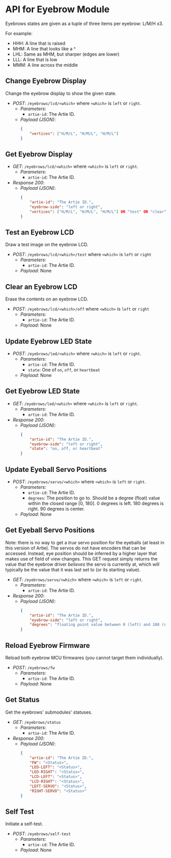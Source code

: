 # API for Eyebrow Module

Eyebrows states are given as a tuple of three items per eyebrow: L/M/H x3.

For example:

* HHH: A line that is raised
* MHM: A line that looks like a ^
* LHL: Same as MHM, but sharper (edges are lower)
* LLL: A line that is low
* MMM: A line across the middle

## Change Eyebrow Display

Change the eyebrow display to show the given state.

* *POST*: `/eyebrows/lcd/<which>` where `<which>` is `left` or `right`.
    * *Parameters*:
        * `artie-id`: The Artie ID.
    * *Payload (JSON)*:
        ```json
        {
            "vertices": ["H/M/L", "H/M/L", "H/M/L"]
        }
        ```

## Get Eyebrow Display

* *GET*: `/eyebrows/lcd/<which>` where `<which>` is `left` or `right`.
    * *Parameters*:
        * `artie-id`: The Artie ID.
* *Response 200*:
    * *Payload (JSON)*:
        ```json
        {
            "artie-id": "The Artie ID.",
            "eyebrow-side": "left or right",
            "vertices": ["H/M/L", "H/M/L", "H/M/L"] OR "test" OR "clear" or "error"
        }
        ```

## Test an Eyebrow LCD

Draw a test image on the eyebrow LCD.

* *POST*: `/eyebrows/lcd/<which>/test` where `<which>` is `left` or `right`
    * *Parameters*:
        * `artie-id`: The Artie ID.
    * *Payload*: None

## Clear an Eyebrow LCD

Erase the contents on an eyebrow LCD.

* *POST*: `/eyebrows/lcd/<which>/off` where `<which>` is `left` or `right`
    * *Parameters*:
        * `artie-id`: The Artie ID.
    * *Payload*: None

## Update Eyebrow LED State

* *POST*: `/eyebrows/led/<which>` where `<which>` is `left` or `right`.
    * *Parameters*:
        * `artie-id`: The Artie ID.
        * `state`: One of `on`, `off`, or `heartbeat`
    * *Payload*: None

## Get Eyebrow LED State

* *GET*: `/eyebrows/led/<which>` where `<which>` is `left` or `right`.
    * *Parameters*:
        * `artie-id`: The Artie ID.
* *Response 200*:
    * *Payload (JSON)*:
        ```json
        {
            "artie-id": "The Artie ID.",
            "eyebrow-side": "left or right",
            "state": "on, off, or heartbeat"
        }
        ```

## Update Eyeball Servo Positions

* *POST*: `/eyebrows/servo/<which>` where `<which>` is `left` or `right`.
    * *Parameters*:
        * `artie-id`: The Artie ID.
        * `degrees`: The position to go to. Should be a degree (float) value within the closed range [0, 180]. 0 degrees is left. 180 degrees is right. 90 degrees is center.
    * *Payload*: None

## Get Eyeball Servo Positions

Note: there is no way to get a *true* servo position for the eyeballs
(at least in this version of Artie). The servos do not have
encoders that can be accessed. Instead, eye position should be
inferred by a higher layer that makes use of field of view
changes. This GET request simply returns the value that
the eyebrow driver *believes* the servo is currently at,
which will typically be the value that it was last set to (or its starting value).

* *GET*: `/eyebrows/servo/<which>` where `<which>` is `left` or `right`.
    * *Parameters*:
        * `artie-id`: The Artie ID.
* *Response 200*:
    * *Payload (JSON)*:
        ```json
        {
            "artie-id": "The Artie ID.",
            "eyebrow-side": "left or right",
            "degrees": "floating point value between 0 (left) and 180 (right)"
        }
        ```

## Reload Eyebrow Firmware

Reload both eyebrow MCU firmwares (you cannot target them individually).

* *POST*: `/eyebrows/fw`
    * *Parameters*:
        * `artie-id`: The Artie ID.
    * *Payload*: None

## Get Status

Get the eyebrows' submodules' statuses.

* *GET*: `/eyebrows/status`
    * *Parameters*:
        * `artie-id`: The Artie ID.
* *Response 200*:
    * *Payload (JSON)*:
        ```json
        {
            "artie-id": "The Artie ID.",
            "FW": "<Status>",
            "LED-LEFT": "<Status>",
            "LED-RIGHT": "<Status>",
            "LCD-LEFT": "<Status>",
            "LCD-RIGHT": "<Status>",
            "LEFT-SERVO": "<Status>",
            "RIGHT-SERVO": "<Status>"
        }
        ```

## Self Test

Initiate a self-test.

* *POST*: `/eyebrows/self-test`
    * *Parameters*:
        * `artie-id`: The Artie ID.
    * *Payload*: None
